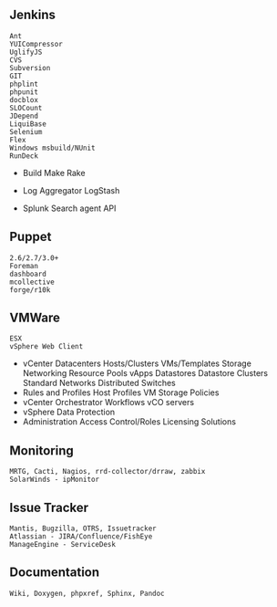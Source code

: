 Jenkins
-------
    Ant
    YUICompressor
    UglifyJS
    CVS
    Subversion
    GIT
    phplint
    phpunit
    docblox
    SLOCount
    JDepend
    LiquiBase
    Selenium
    Flex
    Windows msbuild/NUnit
    RunDeck

* Build
    Make
    Rake

* Log Aggregator
    LogStash

* Splunk
    Search
    agent
    API

Puppet
------
    2.6/2.7/3.0+
    Foreman
    dashboard
    mcollective
    forge/r10k

VMWare
------
    ESX
    vSphere Web Client
* vCenter
    Datacenters
    Hosts/Clusters
    VMs/Templates
    Storage
    Networking
    Resource Pools
    vApps
    Datastores
    Datastore Clusters
    Standard Networks
    Distributed Switches
* Rules and Profiles
    Host Profiles
    VM Storage Policies
* vCenter Orchestrator
    Workflows
    vCO servers
* vSphere Data Protection
* Administration
    Access Control/Roles
    Licensing
    Solutions

Monitoring
----------
    MRTG, Cacti, Nagios, rrd-collector/drraw, zabbix
    SolarWinds - ipMonitor

Issue Tracker
-------------
    Mantis, Bugzilla, OTRS, Issuetracker
    Atlassian - JIRA/Confluence/FishEye
    ManageEngine - ServiceDesk
    
Documentation
-------------
    Wiki, Doxygen, phpxref, Sphinx, Pandoc

